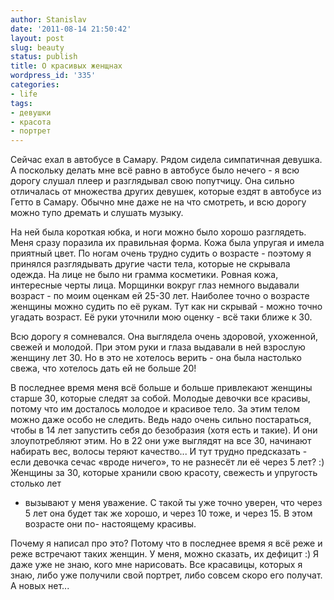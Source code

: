 ```yaml
---
author: Stanislav
date: '2011-08-14 21:50:42'
layout: post
slug: beauty
status: publish
title: О красивых женщнах
wordpress_id: '335'
categories:
- life
tags:
- девушки
- красота
- портрет
---
```


Сейчас ехал в автобусе в Самару. Рядом сидела симпатичная девушка. А поскольку
делать мне всё равно в автобусе было нечего - я всю дорогу слушал плеер и
разглядывал свою попутчицу. Она сильно отличалась от множества других девушек,
которые ездят в автобусе из Гетто в Самару. Обычно мне даже не на что
смотреть, и всю дорогу можно тупо дремать и слушать музыку.

На ней была короткая юбка, и ноги можно было хорошо разглядеть. Меня сразу
поразила их правильная форма. Кожа была упругая и имела приятный цвет. По
ногам очень трудно судить о возрасте - поэтому я принялся разглядывать другие
части тела, которые не скрывала одежда. На лице не было ни грамма косметики.
Ровная кожа, интересные черты лица. Морщинки вокруг глаз немного выдавали
возраст - по моим оценкам ей 25-30 лет. Наиболее точно о возрасте женщины
можно судить по её рукам. Тут как ни скрывай - можно точно угадать возраст. Её
руки уточнили мою оценку - всё таки ближе к 30.

Всю дорогу я сомневался. Она выглядела очень здоровой, ухоженной, свежей и
молодой. При этом руки и глаза выдавали в ней взрослую женщину лет 30. Но в
это не хотелось верить - она была настолько свежа, что хотелось дать ей не
больше 20!

В последнее время меня всё больше и больше привлекают женщины старше 30,
которые следят за собой. Молодые девочки все красивы, потому что им досталось
молодое и красивое тело. За этим телом можно даже особо не следить. Ведь надо
очень сильно постараться, чтобы в 14 лет запустить себя до безобразия (хотя
есть и такие). И они злоупотребляют этим. Но в 22 они уже выглядят на все 30,
начинают набирать вес, волосы теряют качество... И тут трудно предсказать -
если девочка сечас «вроде ничего», то не разнесёт ли её через 5 лет? :)
Женщины за 30, которые хранили свою красоту, свежесть и упругость столько лет
- вызывают у меня уважение. С такой ты уже точно уверен, что через 5 лет она
будет так же хорошо, и через 10 тоже, и через 15. В этом возрасте они по-
настоящему красивы.

Почему я написал про это? Потому что в последнее время я всё реже и реже
встречают таких женщин. У меня, можно сказать, их дефицит :) Я даже уже не
знаю, кого мне нарисовать. Все красавицы, которых я знаю, либо уже получили
свой портрет, либо совсем скоро его получат. А новых нет...

